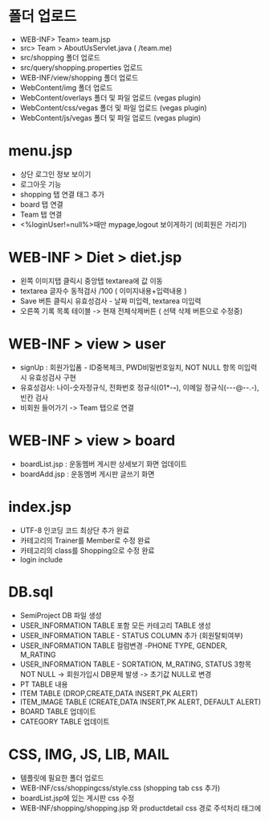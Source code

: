 # 폴더 업로드
  - WEB-INF> Team> team.jsp
  - src> Team > AboutUsServlet.java ( /team.me)
  - src/shopping 폴더 업로드
  - src/query/shopping.properties 업로드
  - WEB-INF/view/shopping 폴더 업로드
  - WebContent/img 폴더 업로드
  - WebContent/overlays 폴더 및 파일 업로드 (vegas plugin)
  - WebContent/css/vegas 폴더 및 파일 업로드 (vegas plugin)
  - WebContent/js/vegas 폴더 및 파일 업로드 (vegas plugin)
  
# menu.jsp
- 상단 로그인 정보 보이기
- 로그아웃 기능
- shopping 탭 연결 태그 추가
- board 탭 연결 
- Team 탭 연결
- <%loginUser!=null%>때만 mypage,logout 보이게하기 (비회원은 가리기)

# WEB-INF > Diet > diet.jsp
- 왼쪽 이미지탭 클릭시 중앙탭 textarea에 값 이동
- textarea 글자수 동적검사 /100 ( 이미지내용+입력내용 )
- Save 버튼 클릭시 유효성검사 - 날짜 미입력, textarea 미입력
- 오른쪽 기록 목록 테이블 -> 현재 전체삭제버튼 ( 선택 삭제 버튼으로 수정중)

# WEB-INF > view > user
- signUp : 회원가입폼 - ID중복체크, PWD비밀번호일치, NOT NULL 항목 미입력시 유효성검사 구현
- 유효성검사: 나이-숫자정규식, 전화번호 정규식(01*-***-***), 이메일 정규식(---@--.-), 빈칸 검사
- 비회원 들어가기 -> Team 탭으로 연결

# WEB-INF > view > board
- boardList.jsp : 운동멤버 게시판 상세보기 화면 업데이트
- boardAdd.jsp : 운동멤버 게시판 글쓰기 화면

# index.jsp
  - UTF-8 인코딩 코드 최상단 추가 완료
  - 카테고리의 Trainer를 Member로 수정 완료
  - 카테고리의 class를 Shopping으로 수정 완료
  - login include

# DB.sql
 - SemiProject DB 파일 생성
 - USER_INFORMATION TABLE 포함 모든 카테고리 TABLE 생성
 - USER_INFORMATION TABLE - STATUS COLUMN 추가 (회원탈퇴여부)
 - USER_INFORMATION TABLE 컬럼변경 -PHONE TYPE, GENDER, M_RATING
 - USER_INFORMATION TABLE - SORTATION, M_RATING, STATUS 3항목 NOT NULL -> 회원가입시 DB문제 발생 -> 초기값 NULL로 변경
 - PT TABLE 내용 
 - ITEM TABLE (DROP,CREATE,DATA INSERT,PK ALERT) 
 - ITEM_IMAGE TABLE (CREATE,DATA INSERT,PK ALERT, DEFAULT ALERT)
 - BOARD TABLE 업데이트
 - CATEGORY TABLE 업데이트
 
# CSS, IMG, JS, LIB, MAIL
 - 템플릿에 필요한 폴더 업로드
 - WEB-INF/css/shoppingcss/style.css (shopping tab css 추가)
 - boardList.jsp에 있는 게시판 css 수정 
 - WEB-INF/shopping/shopping.jsp 와 productdetail css 경로 주석처리 <head>태그에 <style>태그로 수정

# footer.jsp
- 하단 footer부분

# WEB-INF > src > board
- controller, model 두 부분으로 나눔 
- controller에 게시판 연결 서블릿(boardListServlet)추가 
- model을 dao, service, vo로 나누고 vo 부분에 board(회원 정보), pageInfo(페이징 정보) 추가

# src > user > 
- login.me) 로그인 성공시 -> Home.jsp(calendar)로 연결
- insert.me) 회원가입 성공시 -> 로그인 화면으로 연결

# WEB-INF > src > query
- board폴더를 생성시켜 board-query 게시물 쿼리 파일을 추가 
  shopping.properties 추가

# WebContent/css/shoppingcss
  bootstrap css 전체 추가

# src/common/Common.java
메소드추가
# src/common/JDBCTemplate.java
메소드추가
  
# shopping 장바구니 추가 삭제 기능 구현
- WebContent/view/shopping/cart.jsp
- src/shopping/controller/CartPageServlet

# WebContent/js/main.js
  vegas plugin 코드 추가

# WEB-INF/views/shopping/checkout.jsp
  리디자인 및 코드정리 vegas plugin 추가
